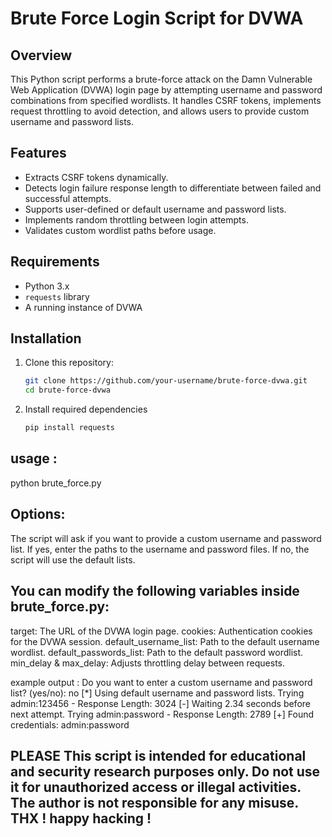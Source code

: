 # Brute Force Login Script for DVWA

## Overview
This Python script performs a brute-force attack on the Damn Vulnerable Web Application (DVWA) login page by attempting username and password combinations from specified wordlists. It handles CSRF tokens, implements request throttling to avoid detection, and allows users to provide custom username and password lists.

## Features
- Extracts CSRF tokens dynamically.
- Detects login failure response length to differentiate between failed and successful attempts.
- Supports user-defined or default username and password lists.
- Implements random throttling between login attempts.
- Validates custom wordlist paths before usage.

## Requirements
- Python 3.x
- `requests` library
- A running instance of DVWA

## Installation
1. Clone this repository:
   ```sh
   git clone https://github.com/your-username/brute-force-dvwa.git
   cd brute-force-dvwa
2. Install required dependencies
   ```sh
   pip install requests

  ## usage :
  python brute_force.py
## Options:
The script will ask if you want to provide a custom username and password list.
If yes, enter the paths to the username and password files.
If no, the script will use the default lists.

## You can modify the following variables inside brute_force.py:

target: The URL of the DVWA login page.
cookies: Authentication cookies for the DVWA session.
default_username_list: Path to the default username wordlist.
default_passwords_list: Path to the default password wordlist.
min_delay & max_delay: Adjusts throttling delay between requests.

example output :
Do you want to enter a custom username and password list? (yes/no): no
[*] Using default username and password lists.
Trying admin:123456 - Response Length: 3024
[-] Waiting 2.34 seconds before next attempt.
Trying admin:password - Response Length: 2789
[+] Found credentials: admin:password

## PLEASE This script is intended for educational and security research purposes only. Do not use it for unauthorized access or illegal activities. The author is not responsible for any misuse. THX ! happy hacking !
